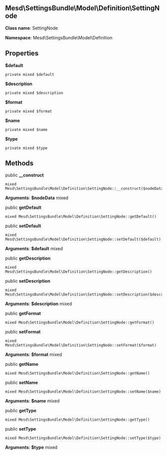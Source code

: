 Mesd\SettingsBundle\Model\Definition\SettingNode
---------------

> 

> 


**Class name**: SettingNode

**Namespace**: Mesd\SettingsBundle\Model\Definition









Properties
----------


**$default** 



    private mixed $default






**$description** 



    private mixed $description






**$format** 



    private mixed $format






**$name** 



    private mixed $name






**$type** 



    private mixed $type






Methods
-------


public **__construct**

    mixed Mesd\SettingsBundle\Model\Definition\SettingNode::__construct($nodeData)











**Arguments**:
**$nodeData** mixed 



public **getDefault**

    mixed Mesd\SettingsBundle\Model\Definition\SettingNode::getDefault()













public **setDefault**

    mixed Mesd\SettingsBundle\Model\Definition\SettingNode::setDefault($default)











**Arguments**:
**$default** mixed 



public **getDescription**

    mixed Mesd\SettingsBundle\Model\Definition\SettingNode::getDescription()













public **setDescription**

    mixed Mesd\SettingsBundle\Model\Definition\SettingNode::setDescription($description)











**Arguments**:
**$description** mixed 



public **getFormat**

    mixed Mesd\SettingsBundle\Model\Definition\SettingNode::getFormat()













public **setFormat**

    mixed Mesd\SettingsBundle\Model\Definition\SettingNode::setFormat($format)











**Arguments**:
**$format** mixed 



public **getName**

    mixed Mesd\SettingsBundle\Model\Definition\SettingNode::getName()













public **setName**

    mixed Mesd\SettingsBundle\Model\Definition\SettingNode::setName($name)











**Arguments**:
**$name** mixed 



public **getType**

    mixed Mesd\SettingsBundle\Model\Definition\SettingNode::getType()













public **setType**

    mixed Mesd\SettingsBundle\Model\Definition\SettingNode::setType($type)











**Arguments**:
**$type** mixed 


